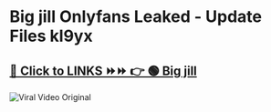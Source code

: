 
 # Big jill Onlyfans Leaked - Update Files kl9yx

## <h2><a href="https://clipsfans.com/Big_jill&ref=git">🔗 Click to LINKS ⏩⏩ 👉 🟢 Big jill </a></h2>

<a href="https://clipsfans.com/Big_jill&ref=git" rel="nofollow" data-target="animated-image.originalLink"><img src="https://i.ibb.co.com/xMMVF88/686577567.gif" alt="Viral Video Original" style="max-width: 100%; display: inline-block;" data-target="animated-image.originalImage"></a>

